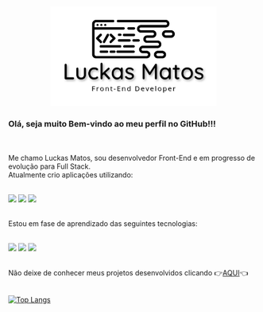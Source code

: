 <p align="center">
<img src="https://github.com/luckasmatos/luckasmatos/blob/7d9741dd74c49948f40a83c3a7c7329099320732/Luckas-Matos-Logo.png" height=200px">
</p>

<h3>Olá, seja muito Bem-vindo ao meu perfil no GitHub!!!</h3>
<br>
<br>
Me chamo Luckas Matos, sou desenvolvedor Front-End e em progresso de evolução para Full Stack.<br>                                      
Atualmente crio aplicações utilizando:                                   
<br>
<br>
<p>
<img src="https://img.shields.io/badge/HTML5-E34F26?style=for-the-badge&logo=html5&logoColor=white">
<img src="https://img.shields.io/badge/CSS-239120?&style=for-the-badge&logo=css3&logoColor=white">
<img src="https://img.shields.io/badge/JavaScript-323330?style=for-the-badge&logo=javascript&logoColor=F7DF1E">
</p>
<br>
Estou em fase de aprendizado das seguintes tecnologias:
<br>
<br>
<p>
<img src="https://img.shields.io/badge/Node.js-43853D?style=for-the-badge&logo=node.js&logoColor=white">
<img src="https://img.shields.io/badge/React-20232A?style=for-the-badge&logo=react&logoColor=61DAFB">
<img src="https://img.shields.io/badge/React_Native-20232A?style=for-the-badge&logo=react&logoColor=61DAFB">
</p>
<br>
Não deixe de conhecer meus projetos desenvolvidos clicando 👉<a href="https://github.com/luckasmatos?tab=repositories" target="_blank">AQUI</a>👈
<br>
<br>

[![Top Langs](https://github-readme-stats.vercel.app/api/top-langs/?username=luckasmatos&layout=compact)](https://github.com/luckasmatos/github-readme-stats)






